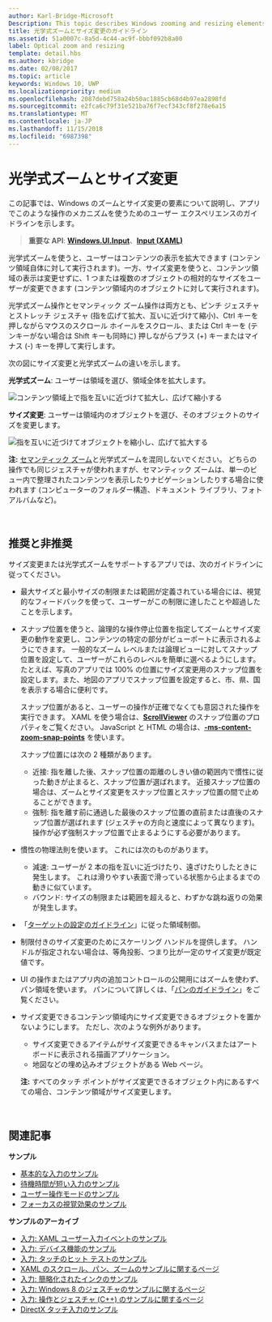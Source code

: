 ```yaml
---
author: Karl-Bridge-Microsoft
Description: This topic describes Windows zooming and resizing elements and provides user experience guidelines for using these interaction mechanisms in your apps.
title: 光学式ズームとサイズ変更のガイドライン
ms.assetid: 51a0007c-8a5d-4c44-ac9f-bbbf092b8a00
label: Optical zoom and resizing
template: detail.hbs
ms.author: kbridge
ms.date: 02/08/2017
ms.topic: article
keywords: Windows 10, UWP
ms.localizationpriority: medium
ms.openlocfilehash: 2087debd758a24b50ac1885cb68d4b97ea2898fd
ms.sourcegitcommit: e2fca6c79f31e521ba76f7ecf343cf8f278e6a15
ms.translationtype: MT
ms.contentlocale: ja-JP
ms.lasthandoff: 11/15/2018
ms.locfileid: "6987398"
---
```

# <a name="optical-zoom-and-resizing"></a>光学式ズームとサイズ変更



この記事では、Windows のズームとサイズ変更の要素について説明し、アプリでこのような操作のメカニズムを使うためのユーザー エクスペリエンスのガイドラインを示します。

> **重要な API**: [**Windows.UI.Input**](https://msdn.microsoft.com/library/windows/apps/br242084)、[**Input (XAML)**](https://msdn.microsoft.com/library/windows/apps/br227994)

光学式ズームを使うと、ユーザーはコンテンツの表示を拡大できます (コンテンツ領域自体に対して実行されます)。一方、サイズ変更を使うと、コンテンツ領域の表示は変更せずに、1 つまたは複数のオブジェクトの相対的なサイズをユーザーが変更できます (コンテンツ領域内のオブジェクトに対して実行されます)。

光学式ズーム操作とセマンティック ズーム操作は両方とも、ピンチ ジェスチャとストレッチ ジェスチャ (指を広げて拡大、互いに近づけて縮小)、Ctrl キーを押しながらマウスのスクロール ホイールをスクロール、または Ctrl キーを (テンキーがない場合は Shift キーも同時に) 押しながらプラス (+) キーまたはマイナス (-) キーを押して実行します。

次の図にサイズ変更と光学式ズームの違いを示します。

**光学式ズーム**: ユーザーは領域を選び、領域全体を拡大します。

![コンテンツ領域上で指を互いに近づけて拡大し、広げて縮小する](images/areazoom.png)

**サイズ変更**: ユーザーは領域内のオブジェクトを選び、そのオブジェクトのサイズを変更します。

![指を互いに近づけてオブジェクトを縮小し、広げて拡大する](images/objectresize.png)

**注:**  [セマンティック ズーム](../controls-and-patterns/semantic-zoom.md)と光学式ズームを混同しないでください。 どちらの操作でも同じジェスチャが使われますが、セマンティック ズームは、単一のビュー内で整理されたコンテンツを表示したりナビゲーションしたりする場合に使われます (コンピューターのフォルダー構造、ドキュメント ライブラリ、フォト アルバムなど)。

 

## <a name="dos-and-donts"></a>推奨と非推奨


サイズ変更または光学式ズームをサポートするアプリでは、次のガイドラインに従ってください。

-   最大サイズと最小サイズの制限または範囲が定義されている場合には、視覚的なフィードバックを使って、ユーザーがこの制限に達したことや超過したことを示します。
-   スナップ位置を使うと、論理的な操作停止位置を指定してズームとサイズ変更の動作を変更し、コンテンツの特定の部分がビューポートに表示されるようにできます。 一般的なズーム レベルまたは論理ビューに対してスナップ位置を設定して、ユーザーがこれらのレベルを簡単に選べるようにします。 たとえば、写真のアプリでは 100% の位置にサイズ変更用のスナップ位置を設定します。また、地図のアプリでスナップ位置を設定すると、市、県、国を表示する場合に便利です。

    スナップ位置があると、ユーザーの操作が正確でなくても意図された操作を実行できます。 XAML を使う場合は、[**ScrollViewer**](https://msdn.microsoft.com/library/windows/apps/br209527) のスナップ位置のプロパティをご覧ください。 JavaScript と HTML の場合は、[**-ms-content-zoom-snap-points**](https://msdn.microsoft.com/library/hh771895) を使います。

    スナップ位置には次の 2 種類があります。

    -   近接: 指を離した後、スナップ位置の距離のしきい値の範囲内で慣性に従った動きが止まると、スナップ位置が選ばれます。 近接スナップ位置の場合は、ズームとサイズ変更をスナップ位置とスナップ位置の間で止めることができます。
    -   強制: 指を離す前に通過した最後のスナップ位置の直前または直後のスナップ位置が選ばれます (ジェスチャの方向と速度によって異なります)。 操作が必ず強制スナップ位置で止まるようにする必要があります。
-   慣性の物理法則を使います。 これには次のものがあります。
    -   減速: ユーザーが 2 本の指を互いに近づけたり、遠ざけたりしたときに発生します。 これは滑りやすい表面で滑っている状態から止まるまでの動きに似ています。
    -   バウンド: サイズの制限または範囲を超えると、わずかな跳ね返りの効果が発生します。
-   「[ターゲットの設定のガイドライン](guidelines-for-targeting.md)」に従った領域制御。
-   制限付きのサイズ変更のためにスケーリング ハンドルを提供します。 ハンドルが指定されない場合は、等角投影、つまり比が一定のサイズ変更が既定値です。
-   UI の操作またはアプリ内の追加コントロールの公開用にはズームを使わず、パン領域を使います。 パンについて詳しくは、「[パンのガイドライン](guidelines-for-panning.md)」をご覧ください。
-   サイズ変更できるコンテンツ領域内にサイズ変更できるオブジェクトを置かないようにします。 ただし、次のような例外があります。
    -   サイズ変更できるアイテムがサイズ変更できるキャンバスまたはアート ボードに表示される描画アプリケーション。
    -   地図などの埋め込みオブジェクトがある Web ページ。

    **注:** すべてのタッチ ポイントがサイズ変更できるオブジェクト内にあるすべての場合、コンテンツ領域がサイズ変更します。

     

## <a name="related-articles"></a>関連記事


**サンプル**
* [基本的な入力のサンプル](https://go.microsoft.com/fwlink/p/?LinkID=620302)
* [待機時間が短い入力のサンプル](https://go.microsoft.com/fwlink/p/?LinkID=620304)
* [ユーザー操作モードのサンプル](https://go.microsoft.com/fwlink/p/?LinkID=619894)
* [フォーカスの視覚効果のサンプル](https://go.microsoft.com/fwlink/p/?LinkID=619895)

**サンプルのアーカイブ**
* [入力: XAML ユーザー入力イベントのサンプル](https://go.microsoft.com/fwlink/p/?linkid=226855)
* [入力: デバイス機能のサンプル](https://go.microsoft.com/fwlink/p/?linkid=231530)
* [入力: タッチのヒット テストのサンプル](https://go.microsoft.com/fwlink/p/?linkid=231590)
* [XAML のスクロール、パン、ズームのサンプルに関するページ](https://go.microsoft.com/fwlink/p/?linkid=251717)
* [入力: 簡略化されたインクのサンプル](https://go.microsoft.com/fwlink/p/?linkid=246570)
* [入力: Windows 8 のジェスチャのサンプルに関するページ](https://go.microsoft.com/fwlink/p/?LinkId=264995)
* [入力: 操作とジェスチャ (C++) のサンプルに関するページ](https://go.microsoft.com/fwlink/p/?linkid=231605)
* [DirectX タッチ入力のサンプル](https://go.microsoft.com/fwlink/p/?LinkID=231627)
 

 




